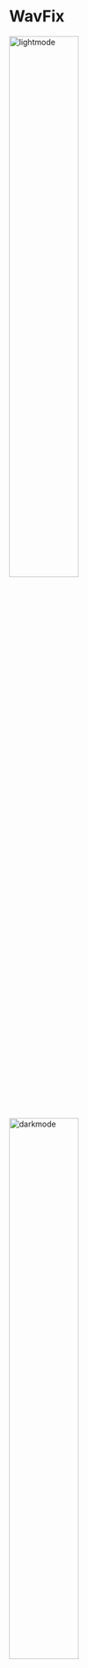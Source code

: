 # WavFix

<p>
  <img src="docs/images/lightmode.png" alt="lightmode" width="50%" height="50%" />
  <img src="docs/images/darkmode.png" alt="darkmode" width="50%" height="50%" />
</p>

By Dreamwalker (C) 2023

## Overview

WavFix is a lightweight application for MacOS and Windows, designed to fix the Pioneer DJ Error E-8305 caused by the wFormat flag inserted into some WAV files. The application corrects this error without encoding or changing the audio. WavFix also supports batch processing and visual inspection of the files.

## Download

Compiled executables for MacOS and Windows are [here](https://github.com/Dreamwalkertunes/WavFix/releases/tag/v1.0.0)

## Table of Contents

- [Features](#features)
- [How to use WavFix](#how-to-use-wavfix)
- [Smart Save System](#smart-save-system)
- [Compiling WavFix](#compiling-wavfix)
  - [Project Structure](#project-structure)
  - [Prerequisites](#prerequisites)
  - [Build scripts](#build-scripts)
  - [Setting Up](#setting-up)
  - [Build Instructions](#build-instructions)
  - [Installing WavFix](#installing-wavfix)
  - [Troubleshooting](#troubleshooting)
    - [Conda environments](#conda-environments)
    - [Building with cx_Freeze](#building-with-cx_freeze)
- [Contributing](#contributing)
- [Code of Conduct](#code-of-conduct)
- [Acknowledgements](#acknowledgements)
- [Support](#support)
- [Donations](#donations)
- [License](#license)

## Features

- Selectively removes wFormatTags from WAV files
- Support for batch processing
- Preservation of the original file structure
- Smart Save system to prevent unintentional data loss
- Supports common album file types, including audio, images, and documents

## How to use WavFix

1. Launch the WavFix application.
2. Drag files or a folder into WavFix.
3. Once the files are loaded into the application, click on the "Remove Tags" button.
4. Select an output directory, and the modified files will be saved there.

For a more detailed guide on using the application, refer to the [WavFix User Guide](docs/WavFix_User_Guide.pdf).

## Smart Save System

WavFix's Smart Save system simplifies the file-saving process and minimizes the risk of accidentally overwriting existing files. When exporting, WavFix looks in the output destination for files that are the same type and name as the input files. The user can choose to overwrite the files or save the modified files in a new folder, appending "_clean" to the folder name.

## Compiling WavFix

*The rest of this README covers the necessary steps to build WavFix from source code.*
To download the compiled app, check out the Releases tab on the right of the repository.
For more information about WavFix, please see the [WavFix User Guide](docs/WavFix_User_Guide.pdf).

### Project Structure

- `build_scripts/`: Contains build scripts to automate compiling the application.
- `src/`: Source code and setup files for the WavFix application.
  - `WavFix.py`: The main source code file for the WavFix application.
  - `Info.plist`: A property list file containing metadata for macOS.
  - `setup.py`: A setup script for building the application using cx_Freeze.
  - `WavFix.spec`: A specification file for building the application using PyInstaller.
- `docs/`: User Guide and images used in documentation.
- `icons/`: Icon files for the application in .icns and .ico formats.

### Prerequisites

**Note:** Before you begin, consider using Conda or another virtual environment manager, as described in [Conda environments](#conda-environments).
If you are using Conda, you can skip installing Python if you do not have it already.

Install Python 3.8 or later from the official website: <https://www.python.org/downloads/>

### Build Scripts

This repository includes a shellcode (.sh) and batch (.bat) build script for MacOS and Windows respectively. These files have been included to streamline the build process by automating the steps detailed in the following sections.

The build scripts have been programmed to accept arguments that allow any variation of the build process to be selected.
The arguments can simply be added to the end of the command that runs the build script.

- `-v` - Sources the Python standard libraries from your virtual environment instead of the system libraries.
- `-c` - Builds the virtual environment using Conda instead of Python (should be accompanied by the `-v` argument).
- `-f` - Builds the application using cx_Freeze instead of PyInstaller (not recommended).

*If you execute the build script with a virtual environment active, that environment will be used instead of creating a new one.*

To understand these arguments more thoroughly, please read the information in [Build Instructions](#build-instructions), [Conda Environments](#conda-environments), and [Building with cx-Freeze](#building-with-cx_freeze).

To use the build scripts:

Open a Terminal or Command Prompt and navigate to the WavFix root directory where this README is located.
This can be done by entering 'cd ' (with the space) into your Terminal or Command Prompt, and then dragging the WavFix directory into the Terminal or Command Prompt window. Press enter.

**MacOS:**

To build the project on MacOS, you may first need to grant execute permissions to the script:

    chmod +x build_scripts/build_mac.sh

Then, execute the script:

    ./build_scripts/build_mac.sh

**Windows:**

To build the project on Windows, execute the `build_windows.bat` script located in the `build_scripts` folder:

    build_scripts\build_windows.bat

These scripts perform the following actions:

1. Creates a virtual environment if one is not active
2. Activates the new virtual environment (or Conda environment) if one was created
3. Installs dependencies from the `requirements.txt` file
4. Builds the project using the `src/WavFix.spec` or `src/setup.py` file
5. The virtual environment or Conda environment created by the script is deleted
6. Unnecessary files created during the build are deleted

After the build script finishes and successfully compiles the application, it can be found in `build` folder.

More information and a download link for Conda can be found in the [Conda environments](#conda-environments) section.

### Setting Up

If you want to compile the application by hand, instead of using the build scripts, you can do so following the steps outlined in the following sections. The commands detailed in these sections are what is executed by the build scripts.

#### Create a virtual environment

Open a Terminal or Command Prompt, and navigate to the WavFix root directory where this README is located.

(For instructions using Conda, go to the 'Conda environments' section)

**MacOS:**

In Terminal run:

    python3 -m venv venv

Activate the virtual environment:

    source venv/bin/activate

**Windows:**

In Command Prompt run:

    python -m venv venv

Activate the virtual environment:

    venv\Scripts\activate

You should now see (venv) at the beginning of your terminal or command prompt, indicating that the virtual environment is active.

#### Install dependencies

With your virtual environment active, navigate to the WavFix root directory where this README is located.

Install the required dependencies using this command:

    pip install -r requirements.txt

Your virtual environment is now set up and the dependencies are installed.

### Build Instructions

WavFix is most optimally built with PyInstaller. PyInstaller writes all of the dependencies to binary, resulting in a much smaller executable. Also, the resulting app will play nicer with Apple's Gatekeeper security feature. However, if for whatever reason you cannot use PyInstaller, instructions for building the app using cx_Freeze are in the 'Troubleshooting' section below.

The 'WavFix.spec' script contains an optional argument that can be added to the Command Prompt/Terminal command. This argument determines if the setup script will package standard library dependencies from your system libraries or the active virtual environment.
The argument is `USE_VENV=1`, which can be added to the beginning of the command.

*For builds using the method described in [Create a virtual environment](#create-a-virtual-environment) above, you must NOT include this optional argument.*

For builds using Conda, or other methods creating a virtual environment with the standard library dependencies, you should include this optional argument.

#### Building with PyInstaller (recommended)

- Activate your virtual environment if it is not active from previous steps.
- Navigate to the WavFix folder where this README is located.

For system standard libraries:

    pyinstaller src/WavFix.spec

For venv sourced standard libraries on MacOS:

    USE_VENV=1 pyinstaller src/WavFix.spec

For venv sourced standard libraries on Windows:

    set "USE_VENV=1" && pyinstaller src/WavFix.spec

- Wait for the packager to finish.

**Note:** The solution for adding the icon on Windows is still needed.

### Installing WavFix

**Mac Installation**
After completing the build instructions, the finished .app is located here: WavFix/dist/*WavFix.app*
The bundled app does not have dependencies, and so can be placed anywhere.
You can delete the rest of the build folder, or the entire WavFix repository.

**PC Installation**
After completing the build instructions, the finished .exe is located here: WavFix/dist/*WavFix.exe*
The bundled executeable does not have dependencies, and so can be placed anywhere.
You can delete the rest of the build folder, or the entire WavFix repository.

If you created the virtual environment with Conda, make sure to delete that as well; if you no longer need it.

### Troubleshooting

#### Conda environments

If you have issues with the executable, I recommend using Anaconda3 to build your virtual environment for bundling the app. You can use whatever you prefer for creating a virtual environment with the standard libraries. Conda is what I have used and had good results with. I am completely unaffiliated with them.
Building a virtual environment like this is more reliable in terms of bundling the standard library dependencies.
Conda may reduce, or increase, the file size of the final application by a small amount.

**Setting up a conda environment:**

Install Anaconda from the official website: <https://www.anaconda.com/products/distribution>
Open a terminal or command prompt, and navigate to the WavFix root directory, where this README is located.
Create a conda environment by running the following command:

    conda create -n wavfix_env python=3.11

**Activate the conda environment:**

For MacOS, in terminal run:

    conda activate wavfix_env

For Windows, in command prompt run:

    activate wavfix_env

You should now see `(wavfix_env)` at the beginning of your terminal or command prompt, indicating that the conda environment is active.

The instructions provided for building the app remain the same, except you will use the applicable argument to use your active virtual environment instead of the system libraries.

Continue to 'Install dependencies' before building the app.

#### Building with cx_Freeze

Bundling the app with cx_Freeze on MacOS will results in a much larger application that will have issues with Gatekeeper. On Windows, it will result in file with frozen dependencies and an executable you will need to make a shortcut to; instead of a single file executable. For those reasons it is not recommended. PyInstaller writes the dependencies along with the source code to binary, which produces a much more desireable result. However, if for some reason you cannot use PyInstaller, cx_Freeze is the best option for bundling WavFix along with its necessary dependancy files.
To use the resulting application on MacOS systems, you will likely need to disable Gatekeeper.

I recommend that you use the build scripts provided for building with cx_Freeze. Please see [Build Scripts](#build-scripts).

The 'setup.py' script contains an optional argument that can be added to the Command Prompt/Terminal command. This argument determines if the setup script will package standard library dependencies from your system libraries, or the active virtual environment.

The arguments are: '-v' or '--use-venv' and can be added after specifying the setup script, as follows:

For MacOS:

    python3 src/setup.py -v bdist_mac

For PC:

    python src\setup.py -v build_exe

*For builds using the method described in 'Create virtual environment' above, you must NOT include this optional argument.*

For builds using Conda, or other methods of creating the virtual environment with the standard library dependencies, you should include this optional argument.

##### cx_Freeze instructions

1. Activate your virtual environment, if it is not active from previous steps.
2. Navigate to the WavFix folder where this README is located.
3. In Terminal or Command Prompt, run: `pip install cx_Freeze`

**For Mac:**

In Terminal run:

    python3 src/setup.py bdist_mac

Add the `-v` argument if using conda.
Wait for the packager to finish.

**For PC:**

In Command Prompt run:

    python setup\setup.py build_exe

Add the `-v` argument if using conda.
Wait for the packager to finish.

If for some reason you are having trouble with the bundled file, you can run:

**MacOS:**

    python3 src/setup.py build

**Windows:**

    python src\setup.py build

This will create a unix executable.

## Contributing

We encourage and welcome contributions to WavFix. If you're interested in contributing, please read our [CONTRIBUTING](CONTRIBUTING.md) guidelines and [Code of Conduct](CODE_OF_CONDUCT.md).

## Code of Conduct

Please note that this project is released with a [Code of Conduct](CODE_OF_CONDUCT.md). By participating in this project, you agree to abide by its terms.

## Acknowledgements

I would like to express my gratitude to the following individuals and organizations for their contributions, support, and assistance in the development of WavFix:

- OpenAI: For building ChatGPT4.
- Ryan Taylor: For help with testing the setup files and application bundling.
- My Mother:  For always supporting me and encouraging me to pursue my interests.

I sincerely appreciate the efforts of everyone involved in making WavFix a better tool for the community. If you have contributed to the project and would like to be acknowledged here, please let me know by contacting me through one of the channels mentioned in the [Support](#support) section.

## Support

If you encounter any issues while using WavFix or have any questions regarding the project, please feel free to:

1. Check the [User Guide and Documentation](docs/WavFix_User_Guide.pdf) for detailed information and usage instructions.
2. Submit a [GitHub issue](https://github.com/Dreamwalkertunes/WavFix/issues) with a description of your problem or question.
3. Email me at [wavfix.dev@gmail.com](mailto:wavfix.dev@gmail.com).
4. Reach out to me on Twitter: [@Dreamwalkertune](https://twitter.com/Dreamwalkertune).

I'll do my best to help you out and address any issues you may encounter.

### Reporting Bugs

If you've found a bug in the project, please [submit an issue on GitHub](https://github.com/Dreamwalkertunes/WavFix/issues) with a detailed description of the problem and steps to reproduce it. Make sure to search for existing issues to avoid duplicates.

## Donations

WavFix is free software, and I very much appreciate your support to help maintain and improve it. If you find WavFix useful and would like to support its development, please consider making a donation. Your contribution will help cover the costs of spending my time developing and maintaining free tools like WavFix.

You can donate via PayPal or Stripe on my KoFi: [Dreamwalker's KoFi](https://tinyurl.com/WavFix-KoFi)

## License

WavFix is released under the GNU General Public License v3.0 - see the [LICENSE](LICENSE) file for details.
